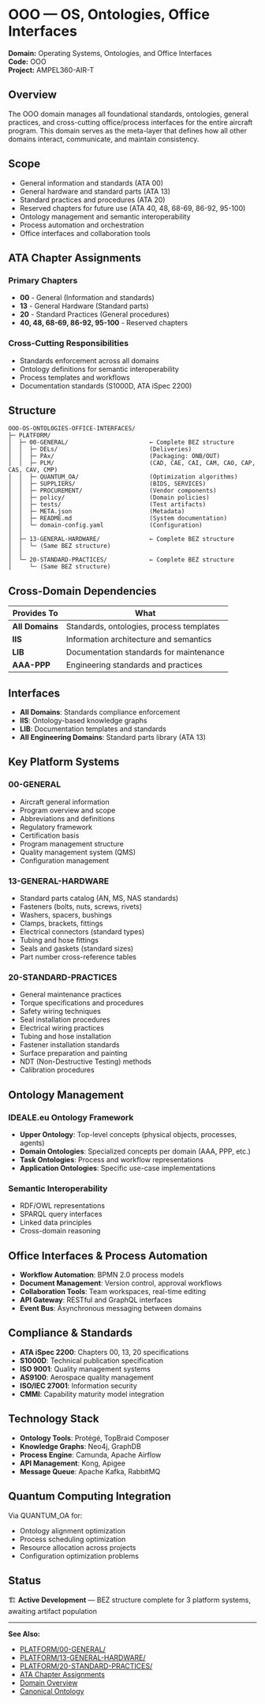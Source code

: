 # OOO — OS, Ontologies, Office Interfaces

**Domain:** Operating Systems, Ontologies, and Office Interfaces  
**Code:** OOO  
**Project:** AMPEL360-AIR-T

## Overview

The OOO domain manages all foundational standards, ontologies, general practices, and cross-cutting office/process interfaces for the entire aircraft program. This domain serves as the meta-layer that defines how all other domains interact, communicate, and maintain consistency.

## Scope

- General information and standards (ATA 00)
- General hardware and standard parts (ATA 13)
- Standard practices and procedures (ATA 20)
- Reserved chapters for future use (ATA 40, 48, 68-69, 86-92, 95-100)
- Ontology management and semantic interoperability
- Process automation and orchestration
- Office interfaces and collaboration tools

## ATA Chapter Assignments

### Primary Chapters
- **00** - General (Information and standards)
- **13** - General Hardware (Standard parts)
- **20** - Standard Practices (General procedures)
- **40, 48, 68-69, 86-92, 95-100** - Reserved chapters

### Cross-Cutting Responsibilities
- Standards enforcement across all domains
- Ontology definitions for semantic interoperability
- Process templates and workflows
- Documentation standards (S1000D, ATA iSpec 2200)

## Structure

```
OOO-OS-ONTOLOGIES-OFFICE-INTERFACES/
├─ PLATFORM/
│  ├─ 00-GENERAL/                       ← Complete BEZ structure
│  │  ├─ DELs/                          (Deliveries)
│  │  ├─ PAx/                           (Packaging: ONB/OUT)
│  │  ├─ PLM/                           (CAD, CAE, CAI, CAM, CAO, CAP, CAS, CAV, CMP)
│  │  ├─ QUANTUM_OA/                    (Optimization algorithms)
│  │  ├─ SUPPLIERS/                     (BIDS, SERVICES)
│  │  ├─ PROCUREMENT/                   (Vendor components)
│  │  ├─ policy/                        (Domain policies)
│  │  ├─ tests/                         (Test artifacts)
│  │  ├─ META.json                      (Metadata)
│  │  ├─ README.md                      (System documentation)
│  │  └─ domain-config.yaml             (Configuration)
│  │
│  ├─ 13-GENERAL-HARDWARE/              ← Complete BEZ structure
│  │  └─ (Same BEZ structure)
│  │
│  └─ 20-STANDARD-PRACTICES/            ← Complete BEZ structure
│     └─ (Same BEZ structure)
```

## Cross-Domain Dependencies

| Provides To | What |
|-------------|------|
| **All Domains** | Standards, ontologies, process templates |
| **IIS** | Information architecture and semantics |
| **LIB** | Documentation standards for maintenance |
| **AAA-PPP** | Engineering standards and practices |

## Interfaces

- **All Domains**: Standards compliance enforcement
- **IIS**: Ontology-based knowledge graphs
- **LIB**: Documentation templates and standards
- **All Engineering Domains**: Standard parts library (ATA 13)

## Key Platform Systems

### 00-GENERAL
- Aircraft general information
- Program overview and scope
- Abbreviations and definitions
- Regulatory framework
- Certification basis
- Program management structure
- Quality management system (QMS)
- Configuration management

### 13-GENERAL-HARDWARE
- Standard parts catalog (AN, MS, NAS standards)
- Fasteners (bolts, nuts, screws, rivets)
- Washers, spacers, bushings
- Clamps, brackets, fittings
- Electrical connectors (standard types)
- Tubing and hose fittings
- Seals and gaskets (standard sizes)
- Part number cross-reference tables

### 20-STANDARD-PRACTICES
- General maintenance practices
- Torque specifications and procedures
- Safety wiring techniques
- Seal installation procedures
- Electrical wiring practices
- Tubing and hose installation
- Fastener installation standards
- Surface preparation and painting
- NDT (Non-Destructive Testing) methods
- Calibration procedures

## Ontology Management

### IDEALE.eu Ontology Framework
- **Upper Ontology**: Top-level concepts (physical objects, processes, agents)
- **Domain Ontologies**: Specialized concepts per domain (AAA, PPP, etc.)
- **Task Ontologies**: Process and workflow representations
- **Application Ontologies**: Specific use-case implementations

### Semantic Interoperability
- RDF/OWL representations
- SPARQL query interfaces
- Linked data principles
- Cross-domain reasoning

## Office Interfaces & Process Automation

- **Workflow Automation**: BPMN 2.0 process models
- **Document Management**: Version control, approval workflows
- **Collaboration Tools**: Team workspaces, real-time editing
- **API Gateway**: RESTful and GraphQL interfaces
- **Event Bus**: Asynchronous messaging between domains

## Compliance & Standards

- **ATA iSpec 2200**: Chapters 00, 13, 20 specifications
- **S1000D**: Technical publication specification
- **ISO 9001**: Quality management systems
- **AS9100**: Aerospace quality management
- **ISO/IEC 27001**: Information security
- **CMMI**: Capability maturity model integration

## Technology Stack

- **Ontology Tools**: Protégé, TopBraid Composer
- **Knowledge Graphs**: Neo4j, GraphDB
- **Process Engine**: Camunda, Apache Airflow
- **API Management**: Kong, Apigee
- **Message Queue**: Apache Kafka, RabbitMQ

## Quantum Computing Integration

Via QUANTUM_OA for:
- Ontology alignment optimization
- Process scheduling optimization
- Resource allocation across projects
- Configuration optimization problems

## Status

🏗️ **Active Development** — BEZ structure complete for 3 platform systems, awaiting artifact population

---

**See Also:**
- [PLATFORM/00-GENERAL/](./PLATFORM/00-GENERAL/)
- [PLATFORM/13-GENERAL-HARDWARE/](./PLATFORM/13-GENERAL-HARDWARE/)
- [PLATFORM/20-STANDARD-PRACTICES/](./PLATFORM/20-STANDARD-PRACTICES/)
- [ATA Chapter Assignments](../../../1-DIMENSIONS/CANONICAL-TAXONOMY/ata-chapters.csv)
- [Domain Overview](../README.md)
- [Canonical Ontology](../../../1-DIMENSIONS/CANONICAL-TAXONOMY/)
